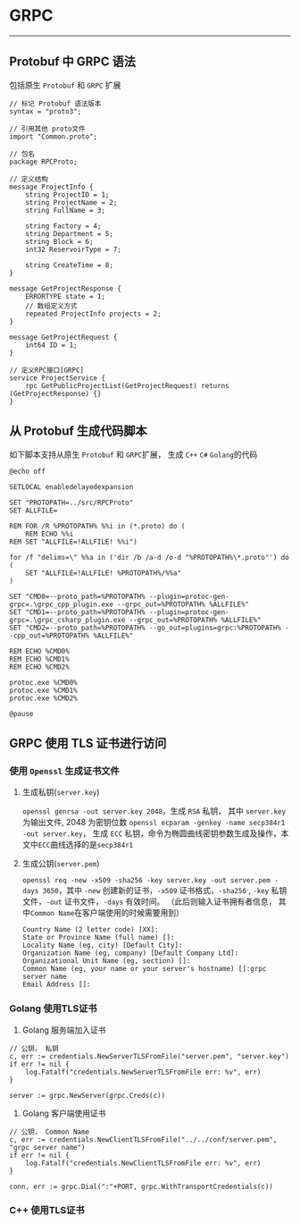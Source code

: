 # GRPC

---

## Protobuf 中 GRPC 语法

包括原生 `Protobuf` 和 `GRPC` 扩展

```
// 标记 Protobuf 语法版本
syntax = "proto3";

// 引用其他 proto文件
import "Common.proto";

// 包名
package RPCProto;

// 定义结构
message ProjectInfo {
	string ProjectID = 1;
	string ProjectName = 2;
	string FullName = 3;

	string Factory = 4;
	string Department = 5;
	string Block = 6;
	int32 ReservoirType = 7;

	string CreateTime = 8;
}

message GetProjectResponse {
	ERRORTYPE state = 1;
	// 数组定义方式
	repeated ProjectInfo projects = 2;
}

message GetProjectRequest {
	int64 ID = 1;
}

// 定义RPC接口[GRPC]
service ProjectService {
	rpc GetPublicProjectList(GetProjectRequest) returns (GetProjectResponse) {}
}
```

## 从 Protobuf 生成代码脚本

如下脚本支持从原生 `Protobuf` 和 `GRPC`扩展， 生成 `C++` `C#` `Golang`的代码

```
@echo off

SETLOCAL enabledelayedexpansion

SET "PROTOPATH=../src/RPCProto"
SET ALLFILE=

REM FOR /R %PROTOPATH% %%i in (*.proto) do (
	REM ECHO %%i
REM	SET "ALLFILE=!ALLFILE! %%i")

for /f "delims=\" %%a in ('dir /b /a-d /o-d "%PROTOPATH%\*.proto"') do (
	SET "ALLFILE=!ALLFILE! %PROTOPATH%/%%a"
)

SET "CMD0=--proto_path=%PROTOPATH% --plugin=protoc-gen-grpc=.\grpc_cpp_plugin.exe --grpc_out=%PROTOPATH% %ALLFILE%"
SET "CMD1=--proto_path=%PROTOPATH% --plugin=protoc-gen-grpc=.\grpc_csharp_plugin.exe --grpc_out=%PROTOPATH% %ALLFILE%"
SET "CMD2=--proto_path=%PROTOPATH% --go_out=plugins=grpc:%PROTOPATH% --cpp_out=%PROTOPATH% %ALLFILE%"

REM ECHO %CMD0%
REM ECHO %CMD1%
REM ECHO %CMD2%

protoc.exe %CMD0%
protoc.exe %CMD1%
protoc.exe %CMD2%

@pause
```

## GRPC 使用 TLS 证书进行访问

###  使用 `Openssl` 生成证书文件

1. 生成私钥(`server.key`)

    `openssl genrsa -out server.key 2048`，生成 `RSA` 私钥， 其中 `server.key` 为输出文件, 2048 为密钥位数
    `openssl ecparam -genkey -name secp384r1 -out server.key`， 生成 `ECC` 私钥，命令为椭圆曲线密钥参数生成及操作，本文中`ECC`曲线选择的是`secp384r1`

1. 生成公钥(`server.pem`)

    `openssl req -new -x509 -sha256 -key server.key -out server.pem -days 3650`，其中 `-new` 创建新的证书，`-x509` 证书格式，`-sha256` , `-key` 私钥文件，`-out` 证书文件，`-days` 有效时间。 （此后则输入证书拥有者信息， 其中`Common Name`在客户端使用的时候需要用到）

    ```
    Country Name (2 letter code) [XX]:
    State or Province Name (full name) []:
    Locality Name (eg, city) [Default City]:
    Organization Name (eg, company) [Default Company Ltd]:
    Organizational Unit Name (eg, section) []:
    Common Name (eg, your name or your server's hostname) []:grpc server name
    Email Address []:
    ```

###  Golang 使用TLS证书

1. Golang 服务端加入证书

```
// 公钥， 私钥
c, err := credentials.NewServerTLSFromFile("server.pem", "server.key")
if err != nil {
    log.Fatalf("credentials.NewServerTLSFromFile err: %v", err)
}

server := grpc.NewServer(grpc.Creds(c))
```

1. Golang 客户端使用证书

```
// 公钥， Common Name
c, err := credentials.NewClientTLSFromFile("../../conf/server.pem", "grpc server name")
if err != nil {
    log.Fatalf("credentials.NewClientTLSFromFile err: %v", err)
}

conn, err := grpc.Dial(":"+PORT, grpc.WithTransportCredentials(c))
```

### C++ 使用TLS证书
